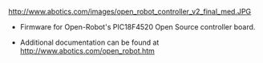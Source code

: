 http://www.abotics.com/images/open_robot_controller_v2_final_med.JPG

  * Firmware for Open-Robot's PIC18F4520 Open Source controller board.

  * Additional documentation can be found at http://www.abotics.com/open_robot.htm